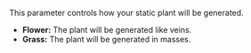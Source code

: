 This parameter controls how your static plant will be generated.

* **Flower:** The plant will be generated like veins.
* **Grass:** The plant will be generated in masses.